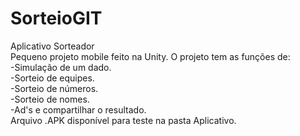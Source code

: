 # SorteioGIT
Aplicativo Sorteador <br />
Pequeno projeto mobile feito na Unity. O projeto tem as funções de: <br />
-Simulação de um dado. <br />
-Sorteio de equipes. <br />
-Sorteio de números. <br />
-Sorteio de nomes. <br />
-Ad's e compartilhar o resultado. <br />
Arquivo .APK disponível para teste na pasta Aplicativo.
